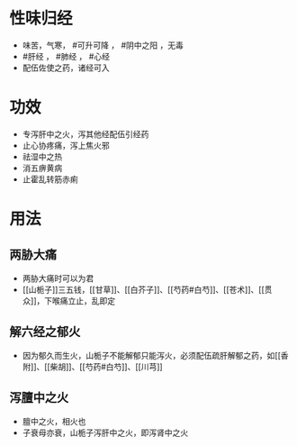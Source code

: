 # 性味归经
- 味苦，气寒， #可升可降 ， #阴中之阳 ，无毒
-  #肝经 ， #肺经 ， #心经 
-  配伍佐使之药，诸经可入
# 功效
- 专泻肝中之火，泻其他经配伍引经药
- 止心协疼痛，泻上焦火邪
- 祛湿中之热
- 消五痹黄病
- 止霍乱转筋赤痢
# 用法
## 两胁大痛
- 两胁大痛时可以为君
- [[山栀子]]三五钱，[[甘草]]、[[白芥子]]、[[芍药#白芍]]、[[苍术]]、[[贯众]]，下喉痛立止，乱即定
## 解六经之郁火
- 因为郁久而生火，山栀子不能解郁只能泻火，必须配伍疏肝解郁之药，如[[香附]]、[[柴胡]]、[[芍药#白芍]]、[[川芎]]
## 泻膻中之火
- 膻中之火，相火也
- 子衰母亦衰，山栀子泻肝中之火，即泻肾中之火